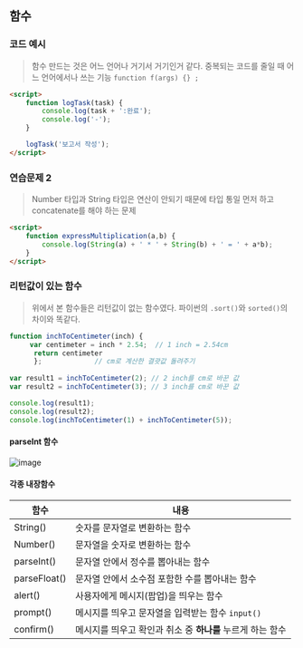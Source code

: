 ## 함수

### 코드 예시
> 함수 만드는 것은 어느 언어나 거기서 거기인거 같다. 
> 중복되는 코드를 줄일 때 어느 언어에서나 쓰는 기능
> `function f(args) {} ;` 

```html
<script>
    function logTask(task) {
        console.log(task + ':완료');
        console.log('-');
    }

    logTask('보고서 작성');
</script>
```

### 연습문제 2
> Number 타입과 String 타입은 연산이 안되기 때문에
> 타입 통일 먼저 하고 concatenate를 해야 하는 문제
```html
<script>
    function expressMultiplication(a,b) {
        console.log(String(a) + ' * ' + String(b) + ' = ' + a*b);
    }
</script>
```

### 리턴값이 있는 함수
> 위에서 본 함수들은 리턴값이 없는 함수였다. 
> 파이썬의 `.sort()`와 `sorted()`의 차이와 똑같다.

```javascript
function inchToCentimeter(inch) {
     var centimeter = inch * 2.54;  // 1 inch = 2.54cm
      return centimeter
      };             // cm로 계산한 결괏값 돌려주기
 
var result1 = inchToCentimeter(2); // 2 inch를 cm로 바꾼 값
var result2 = inchToCentimeter(3); // 3 inch를 cm로 바꾼 값

console.log(result1);
console.log(result2);
console.log(inchToCentimeter(1) + inchToCentimeter(5));
```

#### parseInt 함수
![image](https://user-images.githubusercontent.com/53211781/75611340-11fb7600-5b5d-11ea-9a1f-784b41f0c187.png)

#### 각종 내장함수
| 함수         | 내용                                                       |
| ------------ | ---------------------------------------------------------- |
| String()     | 숫자를 문자열로 변환하는 함수                              |
| Number()     | 문자열을 숫자로 변환하는 함수                              |
| parseInt()   | 문자열 안에서 정수를 뽑아내는 함수                         |
| parseFloat() | 문자열 안에서 소수점 포함한 수를 뽑아내는 함수             |
| alert()      | 사용자에게 메시지(팝업)을 띄우는 함수                      |
| prompt()     | 메시지를 띄우고 문자열을 입력받는 함수 `input()`           |
| confirm()    | 메시지를 띄우고 확인과 취소 중 **하나를** 누르게 하는 함수 |
